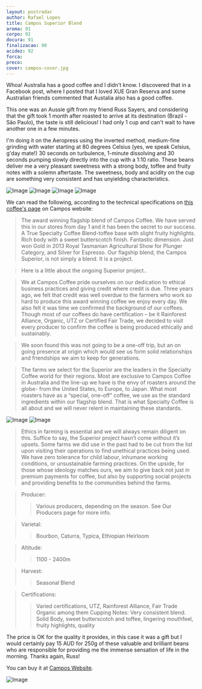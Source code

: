 ```yaml
---
layout: postradar
author: Rafael Lopes
title: Campos Superior Blend
aroma: 91
corpo: 91
docura: 91
finalizacao: 90
acidez: 92
forca: 
preco: 
cover: campos-cover.jpg
---
```


Whoa! Australia has a good coffee and I didn't know. I discovered that in a Facebook post, where I posted that I loved XUE Gran Reserva and some Australian friends commented that Austalia also has a good coffee.

This one was an Aussie gift from my friend Russ Sayers, and considering that the gift took 1 month after roasted to arrive at its destination (Brazil - São Paulo), the taste is still delicious! I had only 1 cup and can't wait to have another one in a few minutes.

I'm doing it on the Aeropress using the inverted method, medium-fine grinding with water starting at 80 degrees Celsius (yes, we speak Celsius, g'day mate!) 30 seconds on turbulence, 1-minute dissolving and 30 seconds pumping slowly directly into the cup with a 1:10 ratio. These beans deliver me a very pleasant sweetness with a strong body, toffee and fruity notes with a solemn aftertaste. The sweetness, body and acidity on the cup are something very consistent and has unyielding characteristics.

![Image](/media/712/campos-1.jpg)
![Image](/media/712/campos-2.jpg)
![Image](/media/712/campos-3.jpg)
![Image](/media/712/campos-4.jpg)


We can read the following, according to the technical specifications on [this coffee's page][Campos Website] on Campos website:

> The award winning flagship blend of Campos Coffee. We have served this in our stores from day 1 and it has been the secret to our success. A True Specialty Coffee Blend-toffee base with slight fruity highlights. Rich body with a sweet butterscotch finish. Fantastic dimension. Just won Gold in 2013 Royal Tasmanian Agricultural Show for Plunger Category, and Silver for Espresso.
Our flagship blend, the Campos Superior, is not simply a blend.  It is a project.

> Here is a little about the ongoing Superior project..

> We at Campos Coffee pride ourselves on our dedication to ethical business practices and giving credit where credit is due.  Three years ago, we felt that credit was well overdue to the farmers who work so hard to produce this award winning coffee we enjoy every day.  We also felt it was time we confirmed the background of our coffees.  Though most of our coffees do have certification – be it Rainforest Alliance, Organic, UTZ or Certified Fair Trade, we decided to visit every producer to confirm the coffee is being produced ethically and sustainably.

> We soon found this was not going to be a one-off trip, but an on going presence at origin which would see us form solid relationships and friendships we aim to keep for generations. 

> The farms we select for the Superior are the leaders in the Specialty Coffee world for their regions.  Most are exclusive to Campos Coffee in Australia and the line-up we have is the envy of roasters around the globe- from the United States, to Europe, to Japan.  What most roasters have as a “special, one-off” coffee, we use as the standard ingredients within our flagship blend.  That is what Specialty Coffee is all about and we will never relent in maintaining these standards.

![Image](/media/712/campos-5.jpg)
![Image](/media/712/campos-6.jpg)


> Ethics in farming is essential and we will always remain diligent on this. Suffice to say, the Superior project hasn’t come without it’s upsets. Some farms we did use in the past had to be cut from the list upon visiting their operations to find unethical practices being used. We have zero tolerance for child labour, inhumane working conditions, or unsustainable farming practices.  On the upside, for those whose ideology matches ours, we aim to give back not just in premium payments for coffee, but also by supporting social projects and providing benefits to the communities behind the farms.

> Producer:
>> Various producers, depending on the season. See Our Producers page for more info.

> Varietal:
>> Bourbon, Caturra, Typica, Ethiopian Heirloom

> Altitude:
>> 1100 - 2400m

> Harvest:
>> Seasonal Blend

> Certifications:
>> Varied certifications, UTZ, Rainforest Alliance, Fair Trade Organic among them
Cupping Notes:
>>Very consistent blend. Solid Body, sweet butterscotch and toffee, lingering mouthfeel, fruity highlights, quality

The price is OK for the quality it provides, in this case it was a gift but I would certainly pay 15 AUD for 250g of these valuable and brilliant beans who are responsible for providing me the immense sensation of life in the morning. Thanks again, Russ!

You can buy it at [Campos Website].

![Image](/media/712/campos-7.jpg)



[XUE Gran Reserva]: /2015/12/09/xue/index.html
[Campos Website]: http://camposcoffee.com/store/product/campos-superior-blend.aspx
